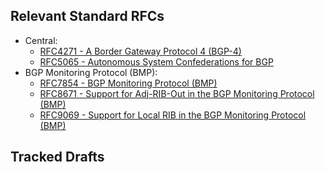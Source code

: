 
## Relevant Standard RFCs

- Central:
	- [RFC4271 - A Border Gateway Protocol 4 (BGP-4)](https://www.rfc-editor.org/rfc/rfc4271)
	- [RFC5065 - Autonomous System Confederations for BGP](https://www.rfc-editor.org/rfc/rfc5065)
- BGP Monitoring Protocol (BMP):
	- [RFC7854 - BGP Monitoring Protocol (BMP)](https://datatracker.ietf.org/doc/html/rfc7854)
	- [RFC8671 - Support for Adj-RIB-Out in the BGP Monitoring Protocol (BMP)](https://www.rfc-editor.org/rfc/rfc8671.html)
	- [RFC9069 - Support for Local RIB in the BGP Monitoring Protocol (BMP)](https://www.rfc-editor.org/rfc/rfc9069.html)

## Tracked Drafts
